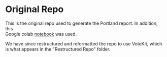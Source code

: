 # Original Repo

This is the original repo used to generate the Portland report. In addition, this  
Google colab [notebook](https://colab.research.google.com/drive/14eaPzypdin96Mf0AQ_ExBuSfDwWiSAn9?usp=sharing) was used.

We have since restructured and reformatted the repo to use VoteKit, which is what appears in the "Restructured Repo" folder.

